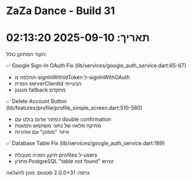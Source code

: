 
# ZaZa Dance - Build 31
# תאריך: 2025-09-10 02:13:20

הקוד המתוקן כולל:

✅ Google Sign-In OAuth Fix (lib/services/google_auth_service.dart:65-67)
- החלפה מ-signInWithIdToken ל-signInWithOAuth
- הסרת serverClientId הבעייתי
- מנגנון fallback מתקדם

✅ Delete Account Button (lib/features/profile/profile_simple_screen.dart:510-580)  
- כפתור אדום בולט עם double confirmation
- מחיקה מלאה של נתוני משתמש ותמונות
- איזור "מסוכן" עם אזהרות

✅ Database Table Fix (lib/services/google_auth_service.dart:169)
- תיקון הפניה מטבלת profiles ל-users  
- פתרון PostgreSQL "table not found" error

גרסה: 2.0.0+31
סטטוס: מוכן להעלאה
